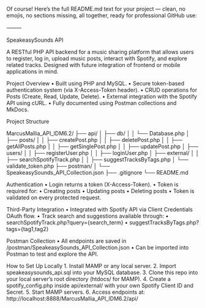 Of course! Here’s the full README.md text for your project — clean, no emojis, no sections missing, all together, ready for professional GitHub use:

⸻

SpeakeasySounds API

A RESTful PHP API backend for a music sharing platform that allows users to register, log in, upload music posts, interact with Spotify, and explore related tracks.
Designed with future integration of frontend or mobile applications in mind.

Project Overview
	•	Built using PHP and MySQL.
	•	Secure token-based authentication system (via X-Access-Token header).
	•	CRUD operations for Posts (Create, Read, Update, Delete).
	•	External integration with the Spotify API using cURL.
	•	Fully documented using Postman collections and MkDocs.

Project Structure

MarcusMallia_API_IDM6.2/
├── api/
│   ├── db/
│   │   └── Database.php
│   ├── posts/
│   │   ├── createPost.php
│   │   ├── deletePost.php
│   │   ├── getAllPosts.php
│   │   ├── getSinglePost.php
│   │   ├── updatePost.php
│   ├── users/
│   │   ├── registerUser.php
│   │   ├── loginUser.php
│   ├── external/
│   │   ├── searchSpotifyTrack.php
│   │   ├── suggestTracksByTags.php
│   └── validate_token.php
├── postman/
│   └── SpeakeasySounds_API_Collection.json
├── .gitignore
└── README.md

Authentication
	•	Login returns a token (X-Access-Token).
	•	Token is required for:
	•	Creating posts
	•	Updating posts
	•	Deleting posts
	•	Token is validated on every protected request.

Third-Party Integration
	•	Integrated with Spotify API via Client Credentials OAuth flow.
	•	Track search and suggestions available through:
	•	searchSpotifyTrack.php?query={search_term}
	•	suggestTracksByTags.php?tags={tag1,tag2}

Postman Collection
	•	All endpoints are saved in /postman/SpeakeasySounds_API_Collection.json
	•	Can be imported into Postman to test and explore the API.

How to Set Up Locally
	1.	Install MAMP or any local server.
	2.	Import speakeasysounds_api.sql into your MySQL database.
	3.	Clone this repo into your local server’s root directory (htdocs/ for MAMP).
	4.	Create a spotify_config.php inside api/external/ with your own Spotify Client ID and Secret.
	5.	Start MAMP servers.
	6.	Access endpoints at:
http://localhost:8888/MarcusMallia_API_IDM6.2/api/



